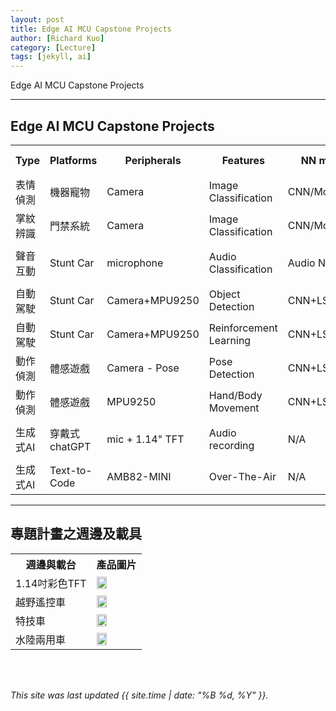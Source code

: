 ```yaml
---
layout: post
title: Edge AI MCU Capstone Projects
author: [Richard Kuo]
category: [Lecture]
tags: [jekyll, ai]
---
```


Edge AI MCU Capstone Projects

---
## Edge AI MCU Capstone Projects

<table>
<tr><th>Type    </th><th>Platforms</th><th>Peripherals   </th><th>Features              </th><th>NN model      </th><th>required API     </th></tr>
<tr><td>表情偵測</td><td>機器寵物 </td><td>Camera        </td><td>Image Classification  </td><td>CNN/MobileNet </td><td>API for CNN      </td></tr>
<tr><td>掌紋辨識</td><td>門禁系統 </td><td>Camera        </td><td>Image Classification  </td><td>CNN/MobileNet </td><td>API for CNN      </td></tr>
<tr><td>聲音互動</td><td>Stunt Car</td><td>microphone    </td><td>Audio Classification  </td><td>Audio NN      </td><td>API for Audio classifier</td></tr>
<tr><td>自動駕駛</td><td>Stunt Car</td><td>Camera+MPU9250</td><td>Object Detection      </td><td>CNN+LSTM      </td><td>API for Object   </td></tr>
<tr><td>自動駕駛</td><td>Stunt Car</td><td>Camera+MPU9250</td><td>Reinforcement Learning</td><td>CNN+LSTM      </td><td>RL-DQN coding    </td></tr>
<tr><td>動作偵測</td><td>體感遊戲 </td><td>Camera - Pose </td><td>Pose Detection        </td><td>CNN+LSTM      </td><td>API for CNN+LSTM </td></tr>
<tr><td>動作偵測</td><td>體感遊戲 </td><td>MPU9250       </td><td>Hand/Body Movement    </td><td>CNN+LSTM      </td><td>API for CNN+LSTM </td></tr>
<tr><td>生成式AI</td><td>穿戴式chatGPT</td><td>mic + 1.14" TFT</td><td>Audio recording  </td><td>N/A           </td><td>API for Audio clipping</td></tr>
<tr><td>生成式AI</td><td>Text-to-Code</td><td>AMB82-MINI </td><td>Over-The-Air</td><td>N/A</td><td>OTA library</td></tr>
</table>

---
## 專題計畫之週邊及載具

<table>
<tr><th>週邊與載台   </th><th>產品圖片</th></tr>
<tr><td>1.14吋彩色TFT</td><td><img width="50%" height="50%" src="https://gcs.rimg.com.tw/g1/f/b4/cd/22326084867277_915.jpg"></td></tr>
<tr><td>越野遙控車   </td><td><img width="50%" height="50%" src="https://gcs.rimg.com.tw/g4/e40/afa/jif9j8j8/f/3d/2a/22347200521514_469.jpg"></td></tr>
<tr><td>特技車       </td><td><img width="50%" height="50%" src="https://gcs.rimg.com.tw/g9/3c3/78b/ff742155456/d/4e/22139378684238_637.jpg"></td></tr>
<tr><td>水陸兩用車   </td><td><img width="50%" height="50%" src="https://gcs.rimg.com.tw/g5/cad/e0b/davidhadson493/f/43/3d/22347198425917_866.jpg"></td></tr>
</table>

<br>
<br>

*This site was last updated {{ site.time | date: "%B %d, %Y" }}.*



